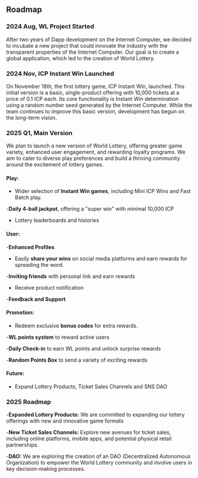 ## Roadmap

### 2024 Aug, WL Project Started

After two years of Dapp development on the Internet Computer, we decided to incubate a new project that could innovate the industry with the transparent properties of the Internet Computer. Our goal is to create a global application, which led to the creation of World Lottery.

### 2024 Nov, ICP Instant Win Launched

On November 18th, the first lottery game, ICP Instant Win, launched. This initial version is a basic, single-product offering with 10,000 tickets at a price of 0.1 ICP each. Its core functionality is Instant Win determination using a random number seed generated by the Internet Computer. While the team continues to improve this basic version, development has begun on the long-term vision.

### 2025 Q1, Main Version

We plan to launch a new version of  World Lottery, offering greater game variety, enhanced user engagement, and rewarding loyalty programs. We aim to cater to diverse play preferences and build a thriving community around the excitement of lottery games.

#### Play:

- Wider selection of **Instant Win games**, including Mini ICP Wins and Fast Batch play.

-**Daily 4-ball jackpot**, offering a "super win" with minimal 10,000 ICP

- Lottery leaderboards and histories

#### User:

-**Enhanced Profiles**

- Easily **share your wins** on social media platforms and earn rewards for spreading the word.

-**Inviting friends** with personal link and earn rewards

- Receive product notification

-**Feedback and Support**

#### Promotion:

- Redeem exclusive **bonus codes** for extra rewards.

-**WL points system** to reward active users

-**Daily Check-in** to earn WL points and unlock surprise rewards

-**Random Points Box** to send a variety of exciting rewards


#### Future:

- Expand Lottery Products, Ticket Sales Channels and SNS DAO

### 2025 Roadmap

-**Expanded Lottery Products:** We are committed to expanding our lottery offerings with new and innovative game formats

-**New Ticket Sales Channels:** Explore new avenues for ticket sales, including online platforms, mobile apps, and potential physical retail partnerships.

-**DAO:** We are exploring the creation of an DAO (Decentralized Autonomous Organization) to empower the World Lottery community and involve users in key decision-making processes.
